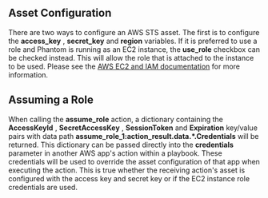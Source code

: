 [comment]: # " File: README.md"
[comment]: # "  Copyright (c) 2021-2024 Splunk Inc."
[comment]: # ""
[comment]: # "Licensed under the Apache License, Version 2.0 (the 'License');"
[comment]: # "you may not use this file except in compliance with the License."
[comment]: # "You may obtain a copy of the License at"
[comment]: # ""
[comment]: # "    http://www.apache.org/licenses/LICENSE-2.0"
[comment]: # ""
[comment]: # "Unless required by applicable law or agreed to in writing, software distributed under"
[comment]: # "the License is distributed on an 'AS IS' BASIS, WITHOUT WARRANTIES OR CONDITIONS OF ANY KIND,"
[comment]: # "either express or implied. See the License for the specific language governing permissions"
[comment]: # "and limitations under the License."
[comment]: # ""
## Asset Configuration

There are two ways to configure an AWS STS asset. The first is to configure the **access_key** ,
**secret_key** and **region** variables. If it is preferred to use a role and Phantom is running as
an EC2 instance, the **use_role** checkbox can be checked instead. This will allow the role that is
attached to the instance to be used. Please see the [AWS EC2 and IAM
documentation](https://docs.aws.amazon.com/AWSEC2/latest/UserGuide/iam-roles-for-amazon-ec2.html)
for more information. 

## Assuming a Role

When calling the **assume_role** action, a dictionary containing the **AccessKeyId** ,
**SecretAccessKey** , **SessionToken** and **Expiration** key/value pairs with data path
**assume_role_1:action_result.data.\*.Credentials** will be returned. This dictionary can be passed
directly into the **credentials** parameter in another AWS app's action within a playbook. These
credentials will be used to override the asset configuration of that app when executing the action.
This is true whether the receiving action's asset is configured with the access key and secret key
or if the EC2 instance role credentials are used.
